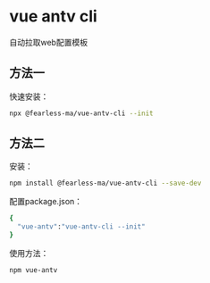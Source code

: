# vue antv cli

自动拉取web配置模板

## 方法一

快速安装：
```sh
npx @fearless-ma/vue-antv-cli --init
```

## 方法二

安装：
```sh
npm install @fearless-ma/vue-antv-cli --save-dev
```

配置package.json：

```sh
{
  "vue-antv":"vue-antv-cli --init"
}
```


使用方法：

```sh
npm vue-antv
```